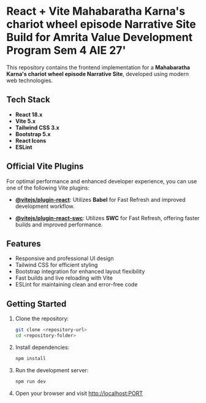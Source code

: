 # React + Vite Mahabaratha Karna's chariot wheel episode Narrative Site Build for Amrita Value Development Program Sem 4 AIE 27' 

This repository contains the frontend implementation for a **Mahabaratha Karna's chariot wheel episode Narrative Site**, developed using modern web technologies. 

## Tech Stack
- **React 18.x**
- **Vite 5.x**
- **Tailwind CSS 3.x**
- **Bootstrap 5.x**
- **React Icons**
- **ESLint**

## Official Vite Plugins
For optimal performance and enhanced developer experience, you can use one of the following Vite plugins:

- [**@vitejs/plugin-react**](https://github.com/vitejs/vite-plugin-react/blob/main/packages/plugin-react/README.md): Utilizes **Babel** for Fast Refresh and improved development workflow.

- [**@vitejs/plugin-react-swc**](https://github.com/vitejs/vite-plugin-react-swc): Utilizes **SWC** for Fast Refresh, offering faster builds and improved performance.

## Features
- Responsive and professional UI design
- Tailwind CSS for efficient styling
- Bootstrap integration for enhanced layout flexibility
- Fast builds and live reloading with Vite
- ESLint for maintaining clean and error-free code

## Getting Started
1. Clone the repository:
   ```bash
   git clone <repository-url>
   cd <repository-folder>
   ```
2. Install dependencies:
   ```bash
   npm install
   ```
3. Run the development server:
   ```bash
   npm run dev
   ```
4. Open your browser and visit [http://localhost:PORT](http://localhost:3000)